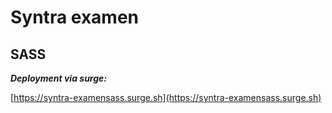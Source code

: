 # Syntra examen

## SASS

**_Deployment via surge:_**

[https://syntra-examensass.surge.sh](https://syntra-examensass.surge.sh)
